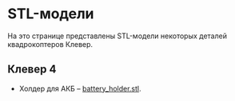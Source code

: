 # STL-модели

На это странице представлены STL-модели некоторых деталей квадрокоптеров Клевер.

## Клевер 4

* Холдер для АКБ – [battery_holder.stl](../assets/battery_holder.stl).

